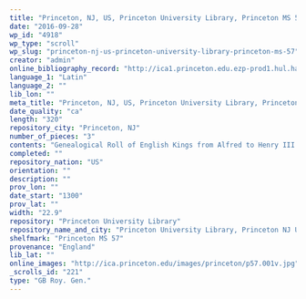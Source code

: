 ```yaml
---
title: "Princeton, NJ, US, Princeton University Library, Princeton MS 57"
date: "2016-09-28"
wp_id: "4918"
wp_type: "scroll"
wp_slug: "princeton-nj-us-princeton-university-library-princeton-ms-57"
creator: "admin"
online_bibliography_record: "http://ica1.princeton.edu.ezp-prod1.hul.harvard.edu/F/D9EP8A8MJL4K9DSF9Q8RBFR9RTU3N56A82GNNF9KQG7AH72NB7-05648?func=full-set-set&set_number=001861&set_entry=000025&format=999"
language_1: "Latin"
language_2: ""
lib_lon: ""
meta_title: "Princeton, NJ, US, Princeton University Library, Princeton MS 57"
date_quality: "ca"
length: "320"
repository_city: "Princeton, NJ"
number_of_pieces: "3"
contents: "Genealogical Roll of English Kings from Alfred to Henry III. Preceded by five principal political divisions of England and a circular map. On back, Prophecie Merlini."
completed: ""
repository_nation: "US"
orientation: ""
description: ""
prov_lon: ""
date_start: "1300"
prov_lat: ""
width: "22.9"
repository: "Princeton University Library"
repository_name_and_city: "Princeton University Library, Princeton NJ US"
shelfmark: "Princeton MS 57"
provenance: "England"
lib_lat: ""
online_images: "http://ica.princeton.edu/images/princeton/p57.001v.jpg"
_scrolls_id: "221"
type: "GB Roy. Gen."
---
```



